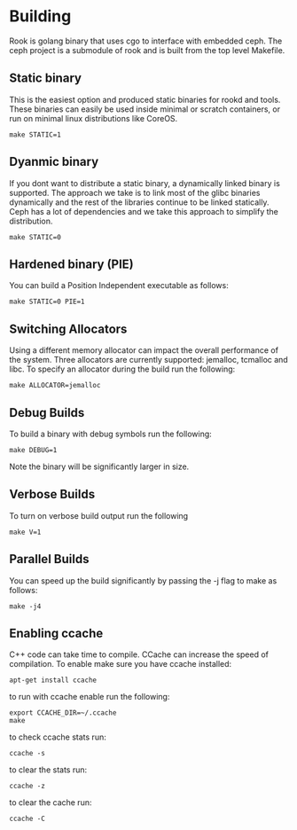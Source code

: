 # Building

Rook is golang binary that uses cgo to interface with embedded ceph. The ceph
project is a submodule of rook and is built from the top level Makefile.

## Static binary

This is the easiest option and produced static binaries for rookd and tools. These
binaries can easily be used inside minimal or scratch containers, or run on minimal
linux distributions like CoreOS.

```
make STATIC=1
```

## Dyanmic binary

If you dont want to distribute a static binary, a dynamically linked binary is
supported. The approach we take is to link most of the glibc binaries dynamically
and the rest of the libraries continue to be linked statically. Ceph has a lot
of dependencies and we take this approach to simplify the distribution.

```
make STATIC=0
```

## Hardened binary (PIE)

You can build a Position Independent executable as follows:

```
make STATIC=0 PIE=1
```

## Switching Allocators

Using a different memory allocator can impact the overall performance of the system.
Three allocators are currently supported: jemalloc, tcmalloc and libc. To specify
an allocator during the build run the following:

```
make ALLOCATOR=jemalloc
```

## Debug Builds

To build a binary with debug symbols run the following:

```
make DEBUG=1
```

Note the binary will be significantly larger in size.

## Verbose Builds

To turn on verbose build output run the following

```
make V=1
```

## Parallel Builds

You can speed up the build significantly by passing the -j flag to make as follows:

```
make -j4
```

## Enabling ccache

C++ code can take time to compile. CCache can increase the speed of compilation. To
enable make sure you have ccache installed:

```
apt-get install ccache
```

to run with ccache enable run the following:

```
export CCACHE_DIR=~/.ccache
make
```

to check ccache stats run:

```
ccache -s
```

to clear the stats run:

```
ccache -z
```

to clear the cache run:

```
ccache -C
```
